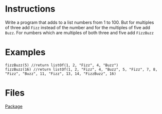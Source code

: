 # Instructions
Write a program that adds to a list numbers from 1 to 100. But for multiples of three add `Fizz` instead of the number and for the multiples
of five add `Buzz`. For numbers which are multiples of both three and five add `FizzBuzz`

# Examples
```
fizzBuzz(5) //return listOf(1, 2, "Fizz", 4, "Buzz")
fizzBuzz(16) //return listOf(1, 2, "Fizz", 4, "Buzz", 5, "Fizz", 7, 8, "Fizz", "Buzz", 11, "Fizz", 13, 14, "FizzBuzz", 16)
```

# Files
[Package](.)
